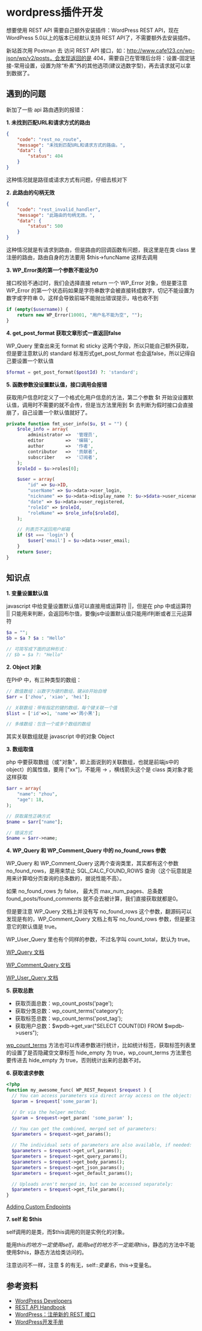 # wordpress插件开发

想要使用 REST API 需要自己额外安装插件：WordPress REST API，现在 WordPress 5.0以上的版本已经默认支持 REST API了，不需要额外去安装插件。

新站首次用 Postman 去 访问 REST API 接口，如：http://www.cafe123.cn/wp-json/wp/v2/posts，会发现返回的是 404，需要自己在管理后台将：设置-固定链接-常用设置，设置为除“朴素”外的其他选项(建议选数字型)，再去请求就可以拿到数据了。

## 遇到的问题

新加了一些 api 路由遇到的报错：

**1. 未找到匹配URL和请求方式的路由**
```json
{
    "code": "rest_no_route",
    "message": "未找到匹配URL和请求方式的路由。",
    "data": {
        "status": 404
    }
}
```
这种情况就是路径或请求方式有问题，仔细去核对下

**2. 此路由的句柄无效**
```json
{
    "code": "rest_invalid_handler",
    "message": "此路由的句柄无效。",
    "data": {
        "status": 500
    }
}
```
这种情况就是有请求到路由，但是路由的回调函数有问题，我这里是在类 class 里注册的路由，路由自身的方法要用 $this->funcName 这样去调用

**3. WP_Error类的第一个参数不能设为0**

接口校验不通过时，我们会选择直接 return 一个 WP_Error 对象，但是要注意 WP_Error 的第一个状态码如果是字符串数字会被直接转成数字，切记不能设置为数字或字符串 0，这样会导致前端不能抛出错误提示，啥也收不到
```php
if (empty($username)) {
    return new WP_Error(10001, "用户名不能为空", "");
}
```

**4. get_post_format 获取文章形式一直返回false**

WP_Query 里查出来无 format 和 sticky 这两个字段，所以只能自己额外获取，但是要注意默认的 standard 标准形式get_post_format 也会返false，所以记得自己要设置一个默认值

```php
$format = get_post_format($postId) ?: 'standard';
```

**5. 函数参数没设置默认值，接口调用会报错**

获取用户信息时定义了一个格式化用户信息的方法，第二个参数 $t 开始没设置默认值，调用时不需要的就不会传，但是当方法里用到 $t 去判断为假时接口会直接崩了，自己设置一个默认值就好了。

```php
private function fmt_user_info($u, $t = "") {
    $role_info = array(
        administrator =>  '管理员',
        editor        =>  '编辑',
        author        =>  '作者',
        contributor   =>  '贡献者',
        subscriber    =>  '订阅者',
    );
    $roleId = $u->roles[0];

    $user = array(
        "id" => $u->ID,
        "userName" => $u->data->user_login,
        "nickname" => $u->data->display_name ?: $u->$data->user_nicename,
        "date" => $u->data->user_registered,
        "roleId" => $roleId,
        "roleName" => $role_info[$roleId],
    );

    // 列表页不返回用户邮箱
    if ($t === 'login') {
        $user['email'] = $u->data->user_email;
    }
    return $user;
}
```

## 知识点

**1. 变量设置默认值**

javascript 中给变量设置默认值可以直接用或运算符 ||，但是在 php 中或运算符 || 只能用来判断，会返回布尔值，要像js中设置默认值只能用if判断或者三元运算符

```php
$a = "";
$b = $a ? $a : "Hello"

// 可简写成下面的这种形式：
// $b = $a ?: "Hello"
```

**2. Object 对象**

在PHP 中，有三种类型的数组：
```php
// 数值数组：以数字为键的数组，键从0开始自增
$arr = ['zhou', 'xiao', 'hei'];

// 关联数组：带有指定的键的数组，每个键关联一个值
$list = ['id'=>1, 'name'=>'周小黑'];

// 多维数组：包含一个或多个数组的数组
```
其实关联数组就是 javascript 中的对象 Object

**3. 数组取值**

php 中要获取数组（或"对象"，即上面说到的关联数组，也就是前端js中的object）的属性值，要用 ["xx"]，不能用 -> ，横线箭头这个是 class 类对象才能这样获取

```php
$arr = array(
    "name": "zhou",
    "age": 18,
);

// 获取属性正确方式
$name = $arr["name"];

// 错误方式
$name = $arr->name;
```

**4. WP_Query 和 WP_Comment_Query 中的 no_found_rows 参数**

WP_Query 和 WP_Comment_Query 这两个查询类里，其实都有这个参数no_found_rows，是用来禁止 SQL_CALC_FOUND_ROWS 查询（这个玩意就是用来计算咱分页查询的总条数的，据说性能不高）。

如果 no_found_rows 为 false， 最大页 max_num_pages、总条数found_posts/found_comments 就不会去被计算，我们直接获取就都是0。

但是要注意 WP_Query 文档上并没有写 no_found_rows 这个参数，翻源码可以发现是有的，WP_Comment_Query 文档上有写 no_found_rows 参数，但是要注意它的默认值是 true。

WP_User_Query 里也有个同样的参数，不过名字叫 count_total，默认为 true。

[WP_Query 文档](https://developer.wordpress.org/reference/classes/wp_query/__construct/)

[WP_Comment_Query 文档](https://developer.wordpress.org/reference/classes/WP_Comment_Query/__construct/)

[WP_User_Query 文档](https://developer.wordpress.org/reference/classes/wp_user_query/)

**5. 获取总数**

* 获取页面总数：wp_count_posts('page');
* 获取分类总数：wp_count_terms('category');
* 获取标签总数：wp_count_terms('post_tag');
* 获取用户总数：$wpdb->get_var("SELECT COUNT(ID) FROM $wpdb->users");

[wp_count_terms](https://developer.wordpress.org/reference/functions/wp_count_terms/) 方法也可以传递参数进行统计，比如统计标签，获取标签列表里的设置了是否隐藏空文章标签 hide_empty 为 true，wp_count_terms 方法里也要传进去 hide_empty 为 true，否则统计出来的总数不对。

**6. 获取请求参数**

```php
<?php
function my_awesome_func( WP_REST_Request $request ) {
  // You can access parameters via direct array access on the object:
  $param = $request['some_param'];

  // Or via the helper method:
  $param = $request->get_param( 'some_param' );

  // You can get the combined, merged set of parameters:
  $parameters = $request->get_params();

  // The individual sets of parameters are also available, if needed:
  $parameters = $request->get_url_params();
  $parameters = $request->get_query_params();
  $parameters = $request->get_body_params();
  $parameters = $request->get_json_params();
  $parameters = $request->get_default_params();

  // Uploads aren't merged in, but can be accessed separately:
  $parameters = $request->get_file_params();
}
```

[Adding Custom Endpoints](https://developer.wordpress.org/rest-api/extending-the-rest-api/adding-custom-endpoints)

**7. self 和 $this**

self调用的是类，而$this调用的则是实例化的对象。

能用$this的地方一定使用self，能用self的地方不一定能用$this，静态的方法中不能使用$this，静态方法给类访问的。

注意访问不一样，注意 $ 的有无，self::$变量名，$this->变量名。


## 参考资料
* [WordPress Developers](https://developer.wordpress.org)
* [REST API Handbook](https://developer.wordpress.org/rest-api)
* [WordPress：注册新的 REST 接口](https://ninghao.net/blog/5492)
* [WordPress开发手册](https://www.kancloud.cn/jabber/wordpress/296846)